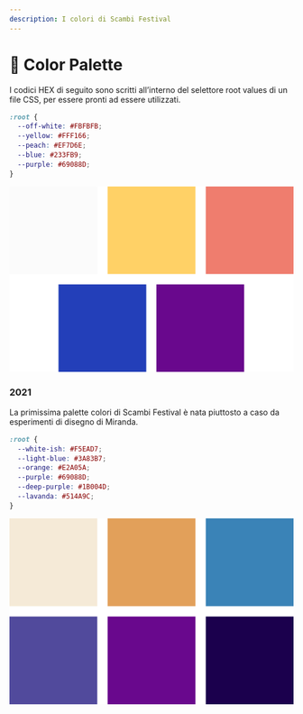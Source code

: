 ```yaml
---
description: I colori di Scambi Festival
---
```


# 🎨 Color Palette

I codici HEX di seguito sono scritti all’interno del selettore root values di un file CSS, per essere pronti ad essere utilizzati.

```css
:root {
  --off-white: #FBFBFB;
  --yellow: #FFF166;
  --peach: #EF7D6E;
  --blue: #233FB9;
  --purple: #69088D;
}
```

![](../.gitbook/assets/color-palette-2022.svg)

### 2021

La primissima palette colori di Scambi Festival è nata piuttosto a caso da esperimenti di disegno di Miranda.

```css
:root {
  --white-ish: #F5EAD7;
  --light-blue: #3A83B7;
  --orange: #E2A05A;
  --purple: #69088D;
  --deep-purple: #1B004D;
  --lavanda: #514A9C;
}
```

![](../.gitbook/assets/color-palette-2021.svg)
